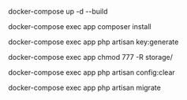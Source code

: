 docker-compose up -d --build

docker-compose exec app composer install

docker-compose exec app php artisan key:generate

docker-compose exec app chmod 777 -R storage/

docker-compose exec app php artisan config:clear

docker-compose exec app php artisan migrate